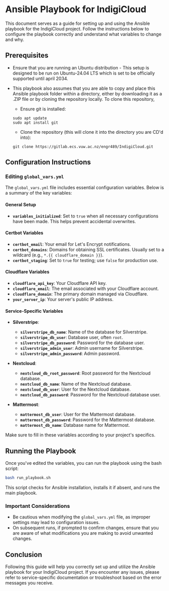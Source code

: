 # Ansible Playbook for IndigiCloud

This document serves as a guide for setting up and using the Ansible playbook for the IndigiCloud project. Follow the instructions below to configure the playbook correctly and understand what variables to change and why.

## Prerequisites
- Ensure that you are running an Ubuntu distribution - This setup is designed to be run on Ubuntu-24.04 LTS which is set to be officially supported until april 2034.

- This playbook also assumes that you are able to copy and place this Ansible playbook folder within a directory, either by downloading it as a .ZIP file or by cloning the repository locally.
  To clone this repository,

  - Ensure git is installed:
  ```
  sudo apt update
  sudo apt install git
  ```

  - Clone the repository (this will clone it into the directory you are CD'd into):
  ```
  git clone https://gitlab.ecs.vuw.ac.nz/engr489/IndigiCloud.git
  ```



## Configuration Instructions

### Editing `global_vars.yml`
The `global_vars.yml` file includes essential configuration variables. Below is a summary of the key variables:

#### General Setup
- **`variables_initialized`**: Set to `true` when all necessary configurations have been made. This helps prevent accidental overwrites.

#### Certbot Variables
- **`certbot_email`**: Your email for Let's Encrypt notifications.
- **`certbot_domains`**: Domains for obtaining SSL certificates. Usually set to a wildcard (e.g., `*.{{ cloudflare_domain }}`).
- **`certbot_staging`**: Set to `true` for testing; use `false` for production use.

#### Cloudflare Variables
- **`cloudflare_api_key`**: Your Cloudflare API key.
- **`cloudflare_email`**: The email associated with your Cloudflare account.
- **`cloudflare_domain`**: The primary domain managed via Cloudflare.
- **`your_server_ip`**: Your server's public IP address.

#### Service-Specific Variables
- **Silverstripe**:  
  - **`silverstripe_db_name`**: Name of the database for Silverstripe.
  - **`silverstripe_db_user`**: Database user, often `root`.
  - **`silverstripe_db_password`**: Password for the database user.
  - **`silverstripe_admin_user`**: Admin username for Silverstripe.
  - **`silverstripe_admin_password`**: Admin password.

- **Nextcloud**:  
  - **`nextcloud_db_root_password`**: Root password for the Nextcloud database.
  - **`nextcloud_db_name`**: Name of the Nextcloud database.
  - **`nextcloud_db_user`**: User for the Nextcloud database.
  - **`nextcloud_db_password`**: Password for the Nextcloud database user.

- **Mattermost**:  
  - **`mattermost_db_user`**: User for the Mattermost database.
  - **`mattermost_db_password`**: Password for the Mattermost database.
  - **`mattermost_db_name`**: Database name for Mattermost.

Make sure to fill in these variables according to your project's specifics.

## Running the Playbook
Once you've edited the variables, you can run the playbook using the bash script:  
```bash  
bash run_playbook.sh  
```  
This script checks for Ansible installation, installs it if absent, and runs the main playbook.

### Important Considerations
- Be cautious when modifying the `global_vars.yml` file, as improper settings may lead to configuration issues.
- On subsequent runs, if prompted to confirm changes, ensure that you are aware of what modifications you are making to avoid unwanted changes.

## Conclusion
Following this guide will help you correctly set up and utilize the Ansible playbook for your IndigiCloud project. If you encounter any issues, please refer to service-specific documentation or troubleshoot based on the error messages you receive.